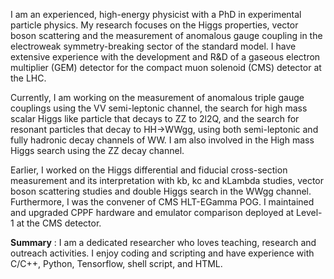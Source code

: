 I am an experienced, high-energy physicist with a PhD in experimental particle physics. My research focuses on the Higgs properties, vector boson scattering and the measurement of anomalous gauge coupling in the electroweak symmetry-breaking sector of the standard model. I have extensive experience with the development and R&D of a gaseous electron multiplier (GEM) detector for the compact muon solenoid (CMS) detector at the LHC.

Currently, I am working on the measurement of anomalous triple gauge couplings using the VV semi-leptonic channel, the search for high mass scalar Higgs like particle that decays to ZZ to 2l2Q, and the search for resonant particles that decay to HH->WWgg, using both semi-leptonic and fully hadronic decay channels of WW. I am also involved in the High mass Higgs search using the ZZ decay channel.

Earlier, I worked on the Higgs differential and fiducial cross-section measurement and its interpretation with kb, kc and kLambda studies, vector boson scattering studies and double Higgs search in the WWgg channel. Furthermore, I was the convener of CMS HLT-EGamma POG. I maintained and upgraded CPPF hardware and emulator comparison deployed at Level-1 at the CMS detector.

<b>Summary</b> : I am a dedicated researcher who loves teaching, research and outreach activities. I enjoy coding and scripting and have experience with C/C++, Python, Tensorflow, shell script, and HTML.</p>
